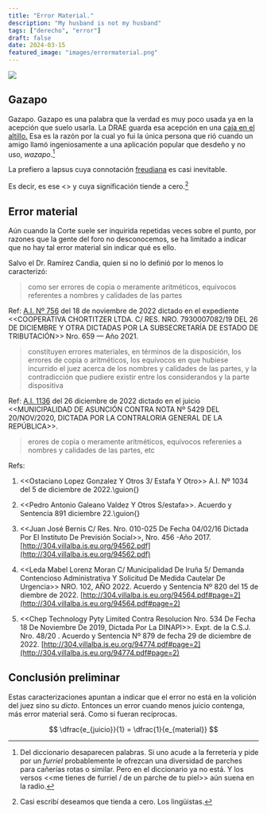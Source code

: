 ```yaml
---
title: "Error Material."
description: "My husband is not my husband"
tags: ["derecho", "error"]
draft: false
date: 2024-03-15
featured_image: "images/errormaterial.png"
---
```


![](https://img.shields.io/badge/document_v.-0.5-blue)

## Gazapo

Gazapo. Gazapo es una palabra que la verdad es muy poco usada ya en la acepción que suelo usarla. La DRAE guarda esa acepción en una [caja en el altillo.][gRAE] Esa es la razón por la cual yo fui la única persona que rió cuando un amigo llamó ingeniosamente a una aplicación popular que desdeño y no uso, _wazapo_.[^1]

[^1]: Del diccionario desaparecen palabras[^a]. Si uno acude a la ferretería y pide por un _furriel_ probablemente le ofrezcan una diversidad de parches para cañerías rotas o similar. Pero en el diccionario ya no está. Y los versos <<me tienes de furriel / de un parche de tu piel>> aún suena en la radio[^b].

[^a]: Sé que esta frase es del mismo orden que: [_Mi esposo no es mi esposo_][bSS].

[^b]: Distopía melancólica similar a la que trasmiten los [versos][nKiT]: <<they will never forget you 'till somebody new comes around>>

La prefiero a lapsus cuya connotación [freudiana][aF] es casi inevitable.

Es decir, es ese <<yerro que por inadvertencia deja escapar quien escribe o habla>> y cuya significación tiende a cero.[^2]

[^2]: Casi escribí deseamos que tienda a cero. Los lingüistas.

## Error material

Aún cuando la Corte suele ser inquirida repetidas veces sobre el punto, por razones que la gente del foro no desconocemos, se ha limitado a indicar que no hay tal error material sin indicar qué es ello.

Salvo el Dr. Ramírez Candia, quien si no lo definió por lo menos lo caracterizó:

> como ser errores de copia o meramente aritméticos, equívocos referentes a nombres y calidades de las partes

Ref: [A.I. Nº 756][aiCho] del 18 de noviembre de 2022 dictado en el expediente <<COOPERATIVA CHORTITZER LTDA. C/ RES. NRO. 7930007082/19 DEL 26 DE DICIEMBRE Y OTRA DICTADAS POR LA SUBSECRETARÍA DE ESTADO DE TRIBUTACIÓN>> Nro. 659 — Año 2021.

> constituyen errores materiales, en términos de la disposición, los errores de copia o aritméticos, los equívocos en que hubiese incurrido el juez acerca de los nombres y calidades de las partes, y la contradicción que pudiere existir entre los considerandos y la parte dispositiva

Ref: [A.I. 1136][1136] del 26 diciembre de 2022 dictado en el juicio <<MUNICIPALIDAD DE ASUNCIÓN CONTRA NOTA Nº 5429 DEL 20/NOV/2020, DICTADA POR LA CONTRALORIA GENERAL DE LA REPÚBLICA>>.

> erores de copia o meramente aritméticos, equívocos referenies a nombres y calidades de las partes, etc

Refs:

1. <<Ostaciano Lopez Gonzalez Y Otros 3/ Estafa Y Otro>> A.I. Nº 1034 del 5 de diciembre de 2022.\guion{}
2. <<Pedro Antonio Galeano Valdez Y Otros S/estafa>>. Acuerdo y Sentencia 891 diciembre 22.\guion{}
3. <<Juan José Bernis C/ Res. Nro. 010-025 De Fecha 04/02/16 Dictada Por El Instituto De Previsión Social>>, Nro. 456 -Año 2017. [http://304.villalba.is.eu.org/94562.pdf](http://304.villalba.is.eu.org/94562.pdf)
4. <<Leda Mabel Lorenz 	Moran C/ Municipalidad De Iruña 5/	Demanda Contencioso	Administrativa Y Solicitud De Medida	Cautelar De Urgencia>> NRO. 102, AÑO 2022. Acuerdo y Sentencia Nº 820 del 15 de diembre de 2022. [http://304.villalba.is.eu.org/94564.pdf#page=2](http://304.villalba.is.eu.org/94564.pdf#page=2)
	
5. <<Chep Technology Pyty Limited Contra Resolucion Nro. 534 De Fecha 18 De Noviembre De 2019,
	Dictada Por La DINAPI>>. Expt. de la C.S.J. Nro. 48/20 . Acuerdo y Sentencia Nº 879 de fecha 29 de diciembre de 2022. [http://304.villalba.is.eu.org/94774.pdf#page=2](http://304.villalba.is.eu.org/94774.pdf#page=2)

## Conclusión preliminar

Estas caracterizaciones apuntan a indicar que el error no está en la volición del juez sino su _dicto_. Entonces un error cuando menos juicio contenga, más error material será. Como si fueran recíprocas.

$$ \dfrac{e_{juicio}}{1} = \dfrac{1}{e_{material}} $$



[af]: <https://dictionary.apa.org/freudian-slip>
[gRAE]: <https://dle.rae.es/gazapo>
[bSS]: <https://www.imdb.com/title/tt0427392/characters/nm0001021>
[nKiT]: <https://www.youtube.com/watch?v=-Pa5nqYXEnY>
[aiCho]: <http://304.villalba.is.eu.org/C39DB050C9586972412EDC18593AF9DD.pdf>
[1136]: <http://304.villalba.is.eu.org/8422B7C408F8E3BFFF606D5FE5FFF159.pdf>
